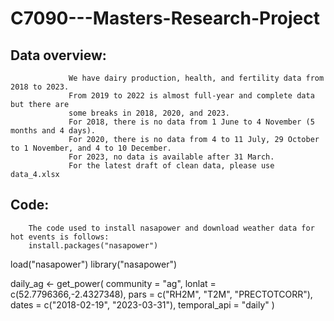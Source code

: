 # C7090---Masters-Research-Project

## Data overview: 
                 We have dairy production, health, and fertility data from 2018 to 2023. 
                 From 2019 to 2022 is almost full-year and complete data but there are 
                 some breaks in 2018, 2020, and 2023. 
                 For 2018, there is no data from 1 June to 4 November (5 months and 4 days). 
                 For 2020, there is no data from 4 to 11 July, 29 October to 1 November, and 4 to 10 December.
                 For 2023, no data is available after 31 March. 
                 For the latest draft of clean data, please use data_4.xlsx

## Code:
        The code used to install nasapower and download weather data for hot events is follows:
        install.packages("nasapower")
load("nasapower")
library("nasapower")

daily_ag <- get_power(
  community = "ag",
  lonlat = c(52.7796366,-2.4327348),
  pars = c("RH2M", "T2M", "PRECTOTCORR"),
  dates = c("2018-02-19", "2023-03-31"),
  temporal_api = "daily"
  )
